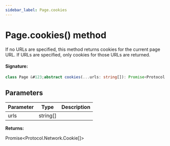 ```yaml
---
sidebar_label: Page.cookies
---
```


# Page.cookies() method

If no URLs are specified, this method returns cookies for the current page URL. If URLs are specified, only cookies for those URLs are returned.

#### Signature:

```typescript
class Page &#123;abstract cookies(...urls: string[]): Promise<Protocol.Network.Cookie[]>;&#125;
```

## Parameters

| Parameter | Type       | Description |
| --------- | ---------- | ----------- |
| urls      | string\[\] |             |

**Returns:**

Promise&lt;Protocol.Network.Cookie\[\]&gt;
